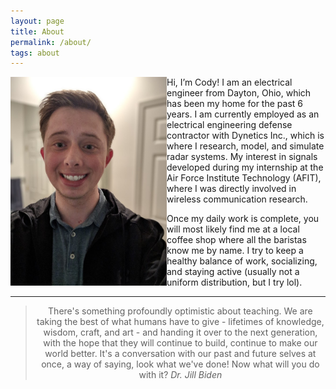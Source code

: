 ```yaml
---
layout: page
title: About
permalink: /about/
tags: about
---
```

<img src="/images/websitePhoto.jpg" alt="profilePicture" width="250" align="left"/>
Hi, I’m Cody! I am an electrical engineer from Dayton, Ohio, which has been my home for the past 6 years. I am currently employed as an electrical engineering defense contractor with Dynetics Inc., which is where I research, model, and simulate radar systems. My interest in signals developed during my internship at the Air Force Institute Technology (AFIT), where I was directly involved in wireless communication research.

Once my daily work is complete, you will most likely find me at a local coffee shop where all the baristas know me by name. I try to keep a healthy balance of work, socializing, and staying active (usually not a uniform distribution, but I try lol). 

</p>

---
<center>
	<blockquote>
		There's something profoundly optimistic about teaching. We are taking the best of what humans have to give - lifetimes of knowledge, wisdom, craft, and art - and handing it over to the next generation, with the hope that they will continue to build, continue to make our world better. It's a conversation with our past and future selves at once, a way of saying, look what we've done! Now what will you do with it?
		<cite>Dr. Jill Biden</cite>
	</blockquote>
</center>
